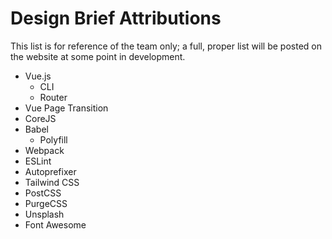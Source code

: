 # Design Brief Attributions
This list is for reference of the team only; a full, proper list will be posted on the website at some point in development.

* Vue.js
    * CLI
    * Router
* Vue Page Transition
* CoreJS
* Babel
    * Polyfill
* Webpack
* ESLint
* Autoprefixer
* Tailwind CSS
* PostCSS
* PurgeCSS
* Unsplash
* Font Awesome